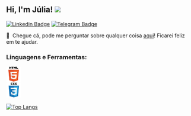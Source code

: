 ## Hi, I'm Júlia! <img src="https://media.giphy.com/media/hvRJCLFzcasrR4ia7z/giphy.gif" width="25px">

[![Linkedin Badge](https://img.shields.io/badge/-LinkedIn-0e76a8?style=flat-square&logo=Linkedin&logoColor=white)](https://linkedin.com/in/juliafealves)
[![Telegram Badge](https://img.shields.io/badge/-Telegram-0088cc?style=flat-square&logo=Telegram&logoColor=white)](https://t.me/juliafealves)

💬 &nbsp;Chegue cá, pode me perguntar sobre qualquer coisa [aqui](https://github.com/juliafealves/juliafealves/issues/1)! Ficarei feliz em te ajudar.

### Linguagens e Ferramentas:

<code><img height="40" src="https://raw.githubusercontent.com/github/explore/80688e429a7d4ef2fca1e82350fe8e3517d3494d/topics/html/html.png">
<img height="40" src="https://raw.githubusercontent.com/github/explore/80688e429a7d4ef2fca1e82350fe8e3517d3494d/topics/css/css.png"></code>
<br>

[![Top Langs](https://github-readme-stats.vercel.app/api/top-langs/?username=juliafealves&layout=compact)](https://github.com/juliafealves/github-readme-stats)

